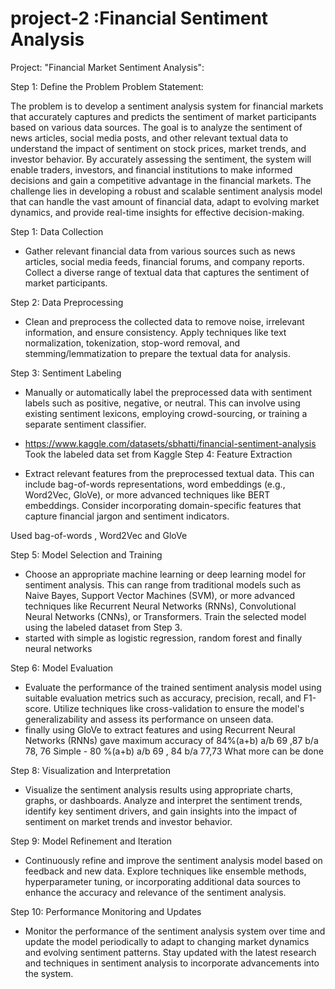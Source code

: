 # project-2 :Financial Sentiment Analysis 

Project:   "Financial Market Sentiment Analysis":

Step 1: Define the Problem
Problem Statement:

The problem is to develop a sentiment analysis system for financial markets that accurately captures and predicts the sentiment of market participants based on various data sources. The goal is to analyze the sentiment of news articles, social media posts, and other relevant textual data to understand the impact of sentiment on stock prices, market trends, and investor behavior. By accurately assessing the sentiment, the system will enable traders, investors, and financial institutions to make informed decisions and gain a competitive advantage in the financial markets. The challenge lies in developing a robust and scalable sentiment analysis model that can handle the vast amount of financial data, adapt to evolving market dynamics, and provide real-time insights for effective decision-making.

Step 1: Data Collection
- Gather relevant financial data from various sources such as news articles, social media feeds, financial forums, and company reports. Collect a diverse range of textual data that captures the sentiment of market participants.


Step 2: Data Preprocessing
- Clean and preprocess the collected data to remove noise, irrelevant information, and ensure consistency. Apply techniques like text normalization, tokenization, stop-word removal, and stemming/lemmatization to prepare the textual data for analysis.

Step 3: Sentiment Labeling
- Manually or automatically label the preprocessed data with sentiment labels such as positive, negative, or neutral. This can involve using existing sentiment lexicons, employing crowd-sourcing, or training a separate sentiment classifier.

- https://www.kaggle.com/datasets/sbhatti/financial-sentiment-analysis
Took the labeled  data set  from Kaggle
Step 4: Feature Extraction
- Extract relevant features from the preprocessed textual data. This can include bag-of-words representations, word embeddings (e.g., Word2Vec, GloVe), or more advanced techniques like BERT embeddings. Consider incorporating domain-specific features that capture financial jargon and sentiment indicators.

Used bag-of-words , Word2Vec and  GloVe

Step 5: Model Selection and Training
- Choose an appropriate machine learning or deep learning model for sentiment analysis. This can range from traditional models such as Naive Bayes, Support Vector Machines (SVM), or more advanced techniques like Recurrent Neural Networks (RNNs), Convolutional Neural Networks (CNNs), or Transformers. Train the selected model using the labeled dataset from Step 3.
- started with simple as logistic regression, random forest  and finally neural networks

Step 6: Model Evaluation
- Evaluate the performance of the trained sentiment analysis model using suitable evaluation metrics such as accuracy, precision, recall, and F1-score. Utilize techniques like cross-validation to ensure the model's generalizability and assess its performance on unseen data.
 - finally using GloVe to extract features and using Recurrent Neural Networks (RNNs) gave maximum accuracy of 84%(a+b)
a/b 69 ,87
b/a 78, 76 
Simple - 80 %(a+b)
a/b 69 , 84
b/a 77,73
What more can be done

Step 8: Visualization and Interpretation
- Visualize the sentiment analysis results using appropriate charts, graphs, or dashboards. Analyze and interpret the sentiment trends, identify key sentiment drivers, and gain insights into the impact of sentiment on market trends and investor behavior.

Step 9: Model Refinement and Iteration
- Continuously refine and improve the sentiment analysis model based on feedback and new data. Explore techniques like ensemble methods, hyperparameter tuning, or incorporating additional data sources to enhance the accuracy and relevance of the sentiment analysis.

Step 10: Performance Monitoring and Updates
- Monitor the performance of the sentiment analysis system over time and update the model periodically to adapt to changing market dynamics and evolving sentiment patterns. Stay updated with the latest research and techniques in sentiment analysis to incorporate advancements into the system.







